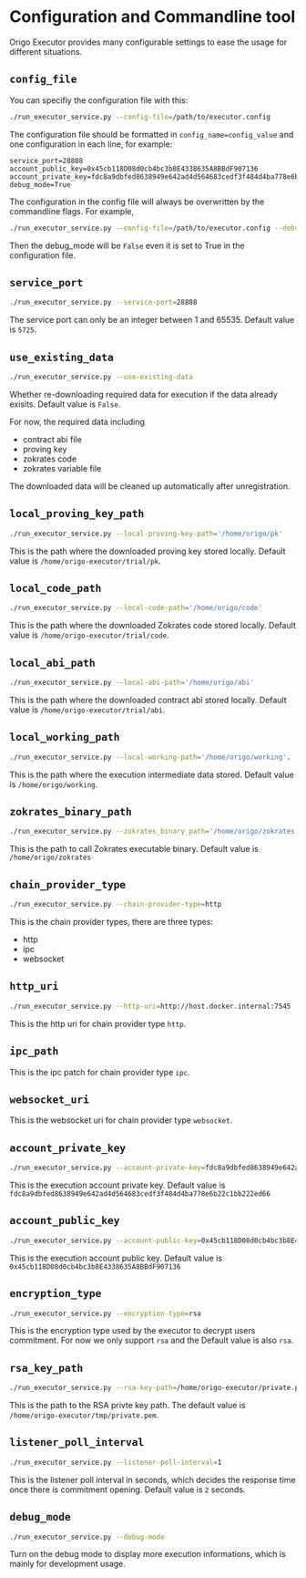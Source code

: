 # Configuration and Commandline tool

Origo Executor provides many configurable settings to ease the usage for different situations.

## `config_file`

You can specifiy the configuration file with this:

```sh
./run_executor_service.py --config-file=/path/to/executor.config
```

The configuration file should be formatted in ```config_name=config_value``` and one configuration in each line, for example:

```text
service_port=28888
account_public_key=0x45cb118D08d0cb4bc3b8E4338635A8BBdF907136
account_private_key=fdc8a9dbfed8638949e642ad4d564683cedf3f484d4ba778e6b22c1bb222ed66
debug_mode=True
```

The configuration in the config file will always be overwritten by the commandline flags. For example,

```sh
./run_executor_service.py --config-file=/path/to/executor.config --debug-mode=False
```

Then the debug_mode will be ```False``` even it is set to True in the configuration file.

## `service_port`

```sh
./run_executor_service.py --service-port=28888
```

The service port can only be an integer between 1 and 65535. Default value is ```5725```.

## `use_existing_data`

```sh
./run_executor_service.py --use-existing-data
```

Whether re-downloading required data for execution if the data already exisits. Default value is ```False```.

For now, the required data including

- contract abi file
- proving key
- zokrates code
- zokrates variable file

The downloaded data will be cleaned up automatically after unregistration.

## `local_proving_key_path`

```sh
./run_executor_service.py --local-proving-key-path='/home/origo/pk'
```

This is the path where the downloaded proving key stored locally. Default value is ```/home/origo-executor/trial/pk```.

## `local_code_path`

```sh
./run_executor_service.py --local-code-path='/home/origo/code'
```

This is the path where the downloaded Zokrates code stored locally. Default value is ```/home/origo-executor/trial/code```.

## `local_abi_path`

```sh
./run_executor_service.py --local-abi-path='/home/origo/abi'
```

This is the path where the downloaded contract abi stored locally. Default value is ```/home/origo-executor/trial/abi```.

## `local_working_path`

```sh
./run_executor_service.py --local-working-path='/home/origo/working'.
```

This is the path where the execution intermediate data stored. Default value is `/home/origo/working`.

## `zokrates_binary_path`

```sh
./run_executor_service.py --zokrates_binary_path='/home/origo/zokrates'
```

This is the path to call Zokrates executable binary. Default value is `/home/origo/zokrates`

## `chain_provider_type`

```sh
./run_executor_service.py --chain-provider-type=http
```

This is the chain provider types, there are three types:

- http
- ipc
- websocket

## `http_uri`

```sh
./run_executor_service.py --http-uri=http://host.docker.internal:7545
```

This is the http uri for chain provider type `http`.

## `ipc_path`

This is the ipc patch for chain provider type `ipc`.

## `websocket_uri`

This is the websocket uri for chain provider type `websocket`.

## `account_private_key`

```sh
./run_executor_service.py --account-private-key=fdc8a9dbfed8638949e642ad4d564683cedf3f484d4ba778e6b22c1bb222ed66
```

This is the execution account private key. Default value is `fdc8a9dbfed8638949e642ad4d564683cedf3f484d4ba778e6b22c1bb222ed66`

## `account_public_key`

```sh
./run_executor_service.py --account-public-key=0x45cb118D08d0cb4bc3b8E4338635A8BBdF907136
```

This is the execution account public key. Default value is `0x45cb118D08d0cb4bc3b8E4338635A8BBdF907136`

## `encryption_type`

```sh
./run_executor_service.py --encryption-type=rsa
```

This is the encryption type used by the executor to decrypt users commitment. For now we only support `rsa` and the Default value is also `rsa`.

## `rsa_key_path`

```sh
./run_executor_service.py --rsa-key-path=/home/origo-executor/private.pem
```

This is the path to the RSA privte key path. The default value is `/home/origo-executor/tmp/private.pem`.

## `listener_poll_interval`

```sh
./run_executor_service.py --listener-poll-interval=1
```

This is the listener poll interval in seconds, which decides the response time once there is commitment opening. Default value is `2` seconds.

## `debug_mode`

```sh
./run_executor_service.py --debug-mode
```

Turn on the debug mode to display more execution informations, which is mainly for development usage.
